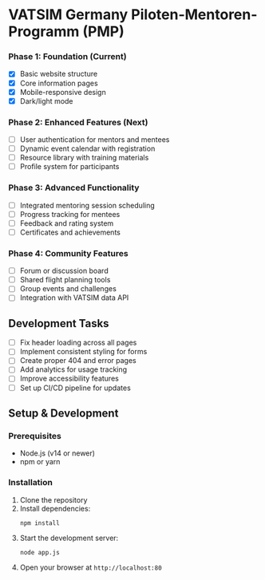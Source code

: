 # VATSIM Germany Piloten-Mentoren-Programm (PMP)

### Phase 1: Foundation (Current)
- [x] Basic website structure
- [x] Core information pages
- [x] Mobile-responsive design
- [x] Dark/light mode

### Phase 2: Enhanced Features (Next)
- [ ] User authentication for mentors and mentees
- [ ] Dynamic event calendar with registration
- [ ] Resource library with training materials
- [ ] Profile system for participants

### Phase 3: Advanced Functionality
- [ ] Integrated mentoring session scheduling
- [ ] Progress tracking for mentees
- [ ] Feedback and rating system
- [ ] Certificates and achievements

### Phase 4: Community Features
- [ ] Forum or discussion board
- [ ] Shared flight planning tools
- [ ] Group events and challenges
- [ ] Integration with VATSIM data API

## Development Tasks

- [ ] Fix header loading across all pages
- [ ] Implement consistent styling for forms
- [ ] Create proper 404 and error pages
- [ ] Add analytics for usage tracking
- [ ] Improve accessibility features
- [ ] Set up CI/CD pipeline for updates

## Setup & Development

### Prerequisites
- Node.js (v14 or newer)
- npm or yarn

### Installation
1. Clone the repository
2. Install dependencies:
   ```
   npm install
   ```
3. Start the development server:
   ```
   node app.js
   ```
4. Open your browser at `http://localhost:80`

